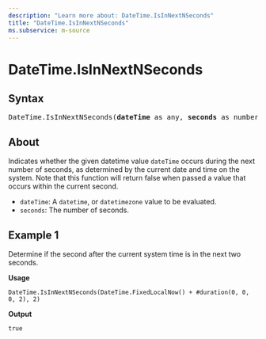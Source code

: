 ```yaml
---
description: "Learn more about: DateTime.IsInNextNSeconds"
title: "DateTime.IsInNextNSeconds"
ms.subservice: m-source
---
```

# DateTime.IsInNextNSeconds

## Syntax

<pre>
DateTime.IsInNextNSeconds(<b>dateTime</b> as any, <b>seconds</b> as number) as nullable logical
</pre>

## About

Indicates whether the given datetime value `dateTime` occurs during the next number of seconds, as determined by the current date and time on the system. Note that this function will return false when passed a value that occurs within the current second.

* `dateTime`: A `datetime`, or `datetimezone` value to be evaluated.
* `seconds`: The number of seconds.

## Example 1

Determine if the second after the current system time is in the next two seconds.

**Usage**

```powerquery-m
DateTime.IsInNextNSeconds(DateTime.FixedLocalNow() + #duration(0, 0, 0, 2), 2)
```

**Output**

`true`
